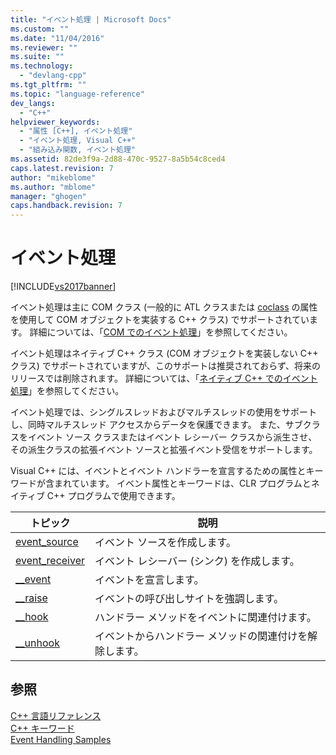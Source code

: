 ```yaml
---
title: "イベント処理 | Microsoft Docs"
ms.custom: ""
ms.date: "11/04/2016"
ms.reviewer: ""
ms.suite: ""
ms.technology: 
  - "devlang-cpp"
ms.tgt_pltfrm: ""
ms.topic: "language-reference"
dev_langs: 
  - "C++"
helpviewer_keywords: 
  - "属性 [C++], イベント処理"
  - "イベント処理, Visual C++"
  - "組み込み関数, イベント処理"
ms.assetid: 82de3f9a-2d88-470c-9527-8a5b54c8ced4
caps.latest.revision: 7
author: "mikeblome"
ms.author: "mblome"
manager: "ghogen"
caps.handback.revision: 7
---
```

# イベント処理
[!INCLUDE[vs2017banner](../assembler/inline/includes/vs2017banner.md)]

イベント処理は主に COM クラス \(一般的に ATL クラスまたは [coclass](../windows/coclass.md) の属性を使用して COM オブジェクトを実装する C\+\+ クラス\) でサポートされています。  詳細については、「[COM でのイベント処理](../cpp/event-handling-in-com.md)」を参照してください。  
  
 イベント処理はネイティブ C\+\+ クラス \(COM オブジェクトを実装しない C\+\+ クラス\) でサポートされていますが、このサポートは推奨されておらず、将来のリリースでは削除されます。  詳細については、「[ネイティブ C\+\+ でのイベント処理](../Topic/Event%20Handling%20in%20Native%20C++.md)」を参照してください。  
  
 イベント処理では、シングルスレッドおよびマルチスレッドの使用をサポートし、同時マルチスレッド アクセスからデータを保護できます。  また、サブクラスをイベント ソース クラスまたはイベント レシーバー クラスから派生させ、その派生クラスの拡張イベント ソースと拡張イベント受信をサポートします。  
  
 Visual C\+\+ には、イベントとイベント ハンドラーを宣言するための属性とキーワードが含まれています。  イベント属性とキーワードは、CLR プログラムとネイティブ C\+\+ プログラムで使用できます。  
  
|トピック|説明|  
|----------|--------|  
|[event\_source](../windows/event-source.md)|イベント ソースを作成します。|  
|[event\_receiver](../windows/event-receiver.md)|イベント レシーバー \(シンク\) を作成します。|  
|[\_\_event](../cpp/event.md)|イベントを宣言します。|  
|[\_\_raise](../cpp/raise.md)|イベントの呼び出しサイトを強調します。|  
|[\_\_hook](../cpp/hook.md)|ハンドラー メソッドをイベントに関連付けます。|  
|[\_\_unhook](../cpp/unhook.md)|イベントからハンドラー メソッドの関連付けを解除します。|  
  
## 参照  
 [C\+\+ 言語リファレンス](../cpp/cpp-language-reference.md)   
 [C\+\+ キーワード](../cpp/keywords-cpp.md)   
 [Event Handling Samples](http://msdn.microsoft.com/ja-jp/cc0287d4-f92b-4da5-85fc-a0f186e16424)